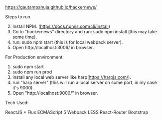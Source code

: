 https://gautampahuja.github.io/hackernews/

Steps to run

2. Install NPM. (https://docs.npmjs.com/cli/install)
3. Go to "hackernews" directory and run: sudo npm install (this may take some time).
4. run: sudo npm start (this is for local webpack server).
4. Open http://localhost:3006/ in browser.

For Production environment:

1. sudo npm start
2. sudo npm run prod
3. install any local web server like harp(https://harpjs.com/).
4. run "harp server" (this will run a local server on some port, in my case it's 9000).
5. Open "http://localhost:9000/" in browser.


Tech Used:

ReactJS + Flux
ECMAScript 5
Webpack
LESS
React-Router
Bootstrap
